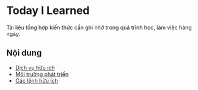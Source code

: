 # Today I Learned

Tài liệu tổng hợp kiến thức cần ghi nhớ trong quá trình học, làm việc hàng ngày.

## Nội dung

* [Dịch vụ hữu ích](dich-vu.md)
* [Môi trường phát triển](moi-truong-phat-trien.md)
* [Các lệnh hữu ích](lenh-huu-ich.md)